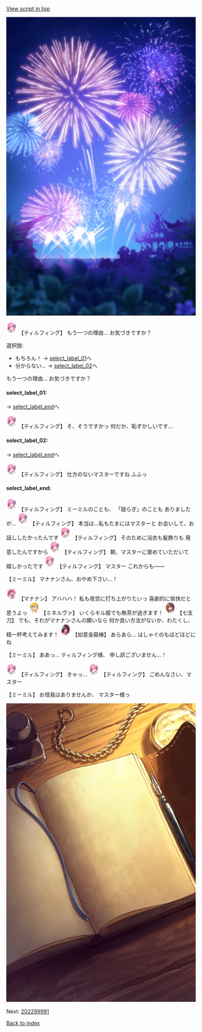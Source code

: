[View script in lisp](../scripts/202299110.txt)

![sea_fireworks.png](../images/backgrounds/sea_fireworks.png)

<img src="../images/units/6101421.png" alt="6101421.png" height="34"/>
【ティルフィング】
もう一つの理由…
お気づきですか？

選択肢:
- もちろん！ → [select_label_01](#select_label_01)へ
- 分からない… → [select_label_02](#select_label_02)へ

もう一つの理由…
お気づきですか？

#### select_label_01:
 → [select_label_end](#select_label_end)へ

<img src="../images/units/6101421.png" alt="6101421.png" height="34"/>
【ティルフィング】
そ、そうですかっ
何だか、恥ずかしいです…

#### select_label_02:
 → [select_label_end](#select_label_end)へ

<img src="../images/units/6101421.png" alt="6101421.png" height="34"/>
【ティルフィング】
仕方のないマスターですね
ふふっ

#### select_label_end:

<img src="../images/units/6101421.png" alt="6101421.png" height="34"/>
【ティルフィング】
ミーミルのことも、
「揺らぎ」のことも
ありましたが…

<img src="../images/units/6101421.png" alt="6101421.png" height="34"/>
【ティルフィング】
本当は…私もたまにはマスターと
お会いして、お話ししたかったんです

<img src="../images/units/6101421.png" alt="6101421.png" height="34"/>
【ティルフィング】
そのために浴衣も髪飾りも
用意したんですから

<img src="../images/units/6101421.png" alt="6101421.png" height="34"/>
【ティルフィング】
朝、マスターに褒めていただいて
嬉しかったです

<img src="../images/units/6101421.png" alt="6101421.png" height="34"/>
【ティルフィング】
マスター
これからも――

【ミーミル】
マナナンさん、おやめ下さい…！

<img src="../images/units/6504021.png" alt="6504021.png" height="34"/>
【マナナン】
アハハハ！
私も夜空に打ち上がりたいっ
喜劇的に愉快だと思うよっ

<img src="../images/units/6302511.png" alt="6302511.png" height="34"/>
【ミネルヴァ】
いくらキル姫でも無茶が過ぎます！

<img src="../images/units/6105111.png" alt="6105111.png" height="34"/>
【七支刀】
でも、それがマナナンさんの願いなら
何か良い方法がないか、わたくし、
精一杯考えてみます！

<img src="../images/units/6203111.png" alt="6203111.png" height="34"/>
【如意金箍棒】
あらあら…
はしゃぐのもほどほどにね

【ミーミル】
ああっ…
ティルフィング様、
申し訳ございません…！

<img src="../images/units/6101421.png" alt="6101421.png" height="34"/>
【ティルフィング】
きゃっ…

<img src="../images/units/6101421.png" alt="6101421.png" height="34"/>
【ティルフィング】
ごめんなさい、マスター

【ミーミル】
お怪我はありませんか、
マスター様っ

![diary.png](../images/backgrounds/diary.png)


Next: [202299991](202299991.md)

[Back to index](index.md)
